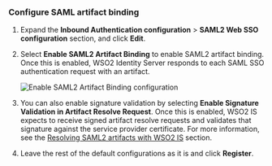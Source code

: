 ### Configure SAML artifact binding

1.  Expand the **Inbound Authentication configuration** > **SAML2 Web SSO
    configuration** section, and click **Edit**.

2.  Select **Enable SAML2 Artifact Binding** to enable SAML2 artifact
   binding. Once this is enabled, WSO2 Identity Server responds to each
   SAML SSO authentication request with an artifact.

    ![Enable SAML2 Artifact Binding configuration](/assets/img/fragments/enable-artifact-binding.png)

3.  You can also enable signature validation by selecting **Enable
    Signature Validation in Artifact Resolve Request**. Once this is
    enabled, WSO2 IS expects to receive signed artifact resolve requests
    and validates that signature against the service provider
    certificate. For more information, see the [Resolving SAML2 artifacts with WSO2 IS](/quick-starts/use-artifact-binding-sample/#resolve-artifacts-with-wso2-is) section.

4.  Leave the rest of the default configurations as it is and click
    **Register**.